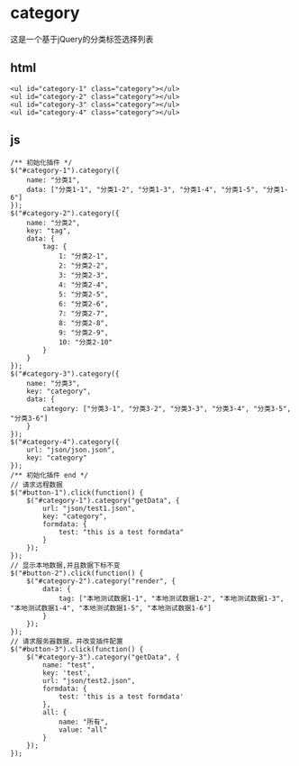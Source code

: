 # category
这是一个基于jQuery的分类标签选择列表
## html
	<ul id="category-1" class="category"></ul>
	<ul id="category-2" class="category"></ul>
	<ul id="category-3" class="category"></ul>
	<ul id="category-4" class="category"></ul>
## js
	/** 初始化插件 */
	$("#category-1").category({
	    name: "分类1",
	    data: ["分类1-1", "分类1-2", "分类1-3", "分类1-4", "分类1-5", "分类1-6"]
	});
	$("#category-2").category({
	    name: "分类2",
	    key: "tag",
	    data: {
	        tag: {
	            1: "分类2-1",
	            2: "分类2-2",
	            3: "分类2-3",
	            4: "分类2-4",
	            5: "分类2-5",
	            6: "分类2-6",
	            7: "分类2-7",
	            8: "分类2-8",
	            9: "分类2-9",
	            10: "分类2-10"
	        }
	    }
	});
	$("#category-3").category({
	    name: "分类3",
	    key: "category",
	    data: {
	        category: ["分类3-1", "分类3-2", "分类3-3", "分类3-4", "分类3-5", "分类3-6"]
	    }
	});
	$("#category-4").category({
	    url: "json/json.json",
	    key: "category"
	});
	/** 初始化插件 end */
	// 请求远程数据
	$("#button-1").click(function() {
	    $("#category-1").category("getData", {
	        url: "json/test1.json",
	        key: "category",
	        formdata: {
	            test: "this is a test formdata"
	        }
	    });
	});
	// 显示本地数据,并且数据下标不变
	$("#button-2").click(function() {
	    $("#category-2").category("render", {
	        data: {
	            tag: ["本地测试数据1-1", "本地测试数据1-2", "本地测试数据1-3", "本地测试数据1-4", "本地测试数据1-5", "本地测试数据1-6"]
	        }
	    });
	});
	// 请求服务器数据，并改变插件配置
	$("#button-3").click(function() {
	    $("#category-3").category("getData", {
	        name: "test",
	        key: 'test',
	        url: "json/test2.json",
	        formdata: {
	            test: 'this is a test formdata'
	        },
	        all: {
	            name: "所有",
	            value: "all"
	        }
	    });
	});